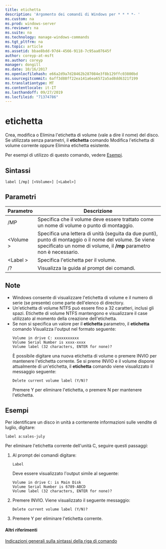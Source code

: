 ```yaml
---
title: etichetta
description: 'Argomento dei comandi di Windows per * * * *- '
ms.custom: na
ms.prod: windows-server
ms.reviewer: na
ms.suite: na
ms.technology: manage-windows-commands
ms.tgt_pltfrm: na
ms.topic: article
ms.assetid: bbae8bdd-97d4-4566-9118-7c95aa07645f
author: coreyp-at-msft
ms.author: coreyp
manager: dongill
ms.date: 10/16/2017
ms.openlocfilehash: e66a2d9a7d28462b287084e3f8b129ffc03800bd
ms.sourcegitcommit: 6aff3d88ff22ea141a6ea6572a5ad8dd6321f199
ms.translationtype: MT
ms.contentlocale: it-IT
ms.lasthandoff: 09/27/2019
ms.locfileid: "71374786"
---
```

# <a name="label"></a>etichetta



Crea, modifica o Elimina l'etichetta di volume (vale a dire il nome) del disco. Se utilizzata senza parametri, il **etichetta** comando Modifica l'etichetta di volume corrente oppure Elimina etichetta esistente.

Per esempi di utilizzo di questo comando, vedere [Esempi](#BKMK_examples).

## <a name="syntax"></a>Sintassi

```
label [/mp] [<Volume>] [<Label>]
```

## <a name="parameters"></a>Parametri

|Parametro|Descrizione|
|---------|-----------|
|/MP|Specifica che il volume deve essere trattato come un nome di volume o punto di montaggio.|
|\<Volume >|Specifica una lettera di unità (seguita da due punti), punto di montaggio o il nome del volume. Se viene specificato un nome di volume, il **/mp** parametro non è necessario.|
|\<Label >|Specifica l'etichetta per il volume.|
|/?|Visualizza la guida al prompt dei comandi.|

## <a name="remarks"></a>Note

- Windows consente di visualizzare l'etichetta di volume e il numero di serie (se presente) come parte dell'elenco di directory.
- Un'etichetta di volume NTFS può essere fino a 32 caratteri, inclusi gli spazi. Etichette di volume NTFS mantengono e visualizzare il case utilizzato al momento della creazione dell'etichetta.
- Se non si specifica un valore per il **etichetta** parametro, il **etichetta** comando Visualizza l'output nel formato seguente:  
  ```
  Volume in drive C: xxxxxxxxxxx 
  Volume Serial Number is xxxx-xxxx 
  Volume label (32 characters, ENTER for none)?
  ```  
  È possibile digitare una nuova etichetta di volume o premere INVIO per mantenere l'etichetta corrente. Se si preme INVIO e il volume dispone attualmente di un'etichetta, il **etichetta** comando viene visualizzato il messaggio seguente:  
  ```
  Delete current volume label (Y/N)?
  ```  
  Premere Y per eliminare l'etichetta, o premere N per mantenere l'etichetta.

## <a name="BKMK_examples"></a>Esempi

Per identificare un disco in unità a contenente informazioni sulle vendite di luglio, digitare:
```
label a:sales-july
```
Per eliminare l'etichetta corrente dell'unità C, seguire questi passaggi:
1. Al prompt dei comandi digitare:  
   ```
   Label
   ```  
   Deve essere visualizzato l'output simile al seguente:  
   ```
   Volume in drive C: is Main Disk
   Volume Serial Number is 6789-ABCD
   Volume label (32 characters, ENTER for none)?
   ```  
2. Premere INVIO. Viene visualizzato il seguente messaggio:  
   ```
   Delete current volume label (Y/N)?
   ```  
3. Premere Y per eliminare l'etichetta corrente.

#### <a name="additional-references"></a>Altri riferimenti

[Indicazioni generali sulla sintassi della riga di comando](command-line-syntax-key.md)